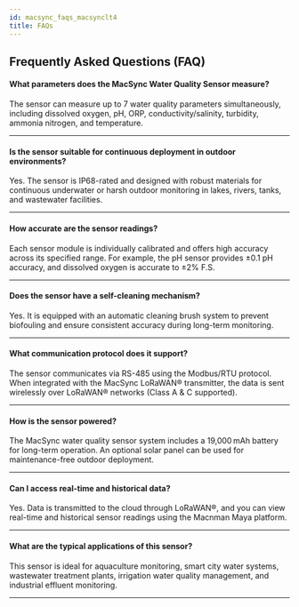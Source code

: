 ```yaml
---
id: macsync_faqs_macsynclt4
title: FAQs
---
```


## Frequently Asked Questions (FAQ)

#### What parameters does the MacSync Water Quality Sensor measure?
The sensor can measure up to 7 water quality parameters simultaneously, including dissolved oxygen, pH, ORP, conductivity/salinity, turbidity, ammonia nitrogen, and temperature.

----

#### Is the sensor suitable for continuous deployment in outdoor environments?
Yes. The sensor is IP68-rated and designed with robust materials for continuous underwater or harsh outdoor monitoring in lakes, rivers, tanks, and wastewater facilities.

----

#### How accurate are the sensor readings?
Each sensor module is individually calibrated and offers high accuracy across its specified range. For example, the pH sensor provides ±0.1 pH accuracy, and dissolved oxygen is accurate to ±2% F.S.

----

#### Does the sensor have a self-cleaning mechanism?
Yes. It is equipped with an automatic cleaning brush system to prevent biofouling and ensure consistent accuracy during long-term monitoring.

----

#### What communication protocol does it support?
The sensor communicates via RS-485 using the Modbus/RTU protocol. When integrated with the MacSync LoRaWAN® transmitter, the data is sent wirelessly over LoRaWAN® networks (Class A & C supported).

----

#### How is the sensor powered?
The MacSync water quality sensor system includes a 19,000 mAh battery for long-term operation. An optional solar panel can be used for maintenance-free outdoor deployment.

----

#### Can I access real-time and historical data?
Yes. Data is transmitted to the cloud through LoRaWAN®, and you can view real-time and historical sensor readings using the Macnman Maya platform.

----

#### What are the typical applications of this sensor?
This sensor is ideal for aquaculture monitoring, smart city water systems, wastewater treatment plants, irrigation water quality management, and industrial effluent monitoring.

----
